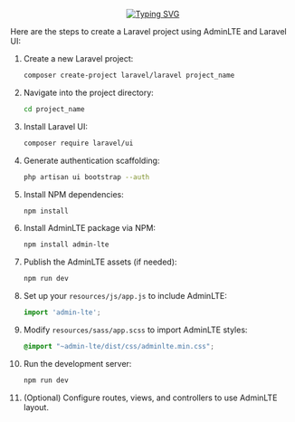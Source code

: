 <div>
</dev>
<div id="badges"  align="center">

[![Typing SVG](https://readme-typing-svg.herokuapp.com/?color=63CF15&lines=L+a+r+v+e+l++a+d+m+i+n+L+t+e)](https://git.io/typing-svg)
  
  </div>




Here are the steps to create a Laravel project using AdminLTE and Laravel UI:

1. Create a new Laravel project:
   ```bash
   composer create-project laravel/laravel project_name
   ```

2. Navigate into the project directory:
   ```bash
   cd project_name
   ```

3. Install Laravel UI:
   ```bash
   composer require laravel/ui
   ```

4. Generate authentication scaffolding:
   ```bash
   php artisan ui bootstrap --auth
   ```

5. Install NPM dependencies:
   ```bash
   npm install
   ```

6. Install AdminLTE package via NPM:
   ```bash
   npm install admin-lte
   ```

7. Publish the AdminLTE assets (if needed):
   ```bash
   npm run dev
   ```

8. Set up your `resources/js/app.js` to include AdminLTE:
   ```js
   import 'admin-lte';
   ```

9. Modify `resources/sass/app.scss` to import AdminLTE styles:
   ```scss
   @import "~admin-lte/dist/css/adminlte.min.css";
   ```

10. Run the development server:
    ```bash
    npm run dev
    ```

11. (Optional) Configure routes, views, and controllers to use AdminLTE layout.
